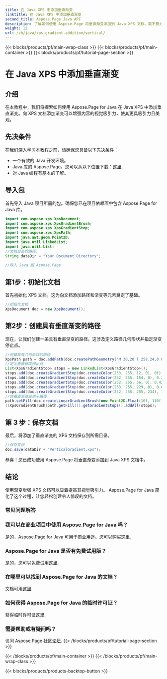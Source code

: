 ```yaml
---
title: 在 Java XPS 中添加垂直渐变
linktitle: 在 Java XPS 中添加垂直渐变
second_title: Aspose.Page Java API
description: 了解如何使用 Aspose.Page 将垂直渐变添加到 Java XPS 文档。毫不费力地增强视觉吸引力。里面有分步指南。
weight: 12
url: /zh/java/xps-gradient-addition/vertical/
---
```


{{< blocks/products/pf/main-wrap-class >}}
{{< blocks/products/pf/main-container >}}
{{< blocks/products/pf/tutorial-page-section >}}

# 在 Java XPS 中添加垂直渐变

## 介绍
在本教程中，我们将探索如何使用 Aspose.Page for Java 在 Java XPS 中添加垂直渐变。向 XPS 文档添加渐变可以增强内容的视觉吸引力，使其更具吸引力且美观。
## 先决条件
在我们深入学习本教程之前，请确保您具备以下先决条件：
- 一个有效的 Java 开发环境。
-  Java 库的 Aspose.Page。您可以从以下位置下载：[这里](https://releases.aspose.com/page/java/).
- 对 Java 编程有基本的了解。
## 导入包
首先导入 Java 项目所需的包。确保您已在项目依赖项中包含 Aspose.Page for Java 库。
```java
import com.aspose.xps.XpsDocument;
import com.aspose.xps.XpsGradientBrush;
import com.aspose.xps.XpsGradientStop;
import com.aspose.xps.XpsPath;
import java.awt.geom.Point2D;
import java.util.LinkedList;
import java.util.List;
//文档目录的路径。
String dataDir = "Your Document Directory";
        
//导入 Java 版 Aspose.Page
```
## 第1步：初始化文档
首先初始化 XPS 文档。这为向文档添加路径和渐变等元素奠定了基础。
```java
//初始化文档
XpsDocument doc = new XpsDocument();
```
## 第2步：创建具有垂直渐变的路径
现在，让我们创建一条具有垂直渐变的路径。这涉及定义路径几何形状并指定渐变停止点。
```java
//创建具有几何形状的路径
XpsPath path = doc.addPath(doc.createPathGeometry("M 30,20 l 258.24,0 0,56.64 -258.24,0 Z"));
//定义垂直梯度停止点
List<XpsGradientStop> stops = new LinkedList<XpsGradientStop>();
stops.add(doc.createGradientStop(doc.createColor(253, 255, 12, 0), 0f));
stops.add(doc.createGradientStop(doc.createColor(252, 255, 154, 0), 0.359375f));
stops.add(doc.createGradientStop(doc.createColor(252, 255, 56, 0), 0.424805f));
stops.add(doc.createGradientStop(doc.createColor(253, 255, 229, 0), 0.879883f));
stops.add(doc.createGradientStop(doc.createColor(252, 255, 255, 234), 1f));
//将垂直渐变应用于路径
path.setFill(doc.createLinearGradientBrush(new Point2D.Float(10f, 110f), new Point2D.Float(10f, 200f)));
((XpsGradientBrush)path.getFill()).getGradientStops().addAll(stops);
```
## 第 3 步：保存文档
最后，将添加了垂直渐变的 XPS 文档保存到所需目录。
```java
//保存文档
doc.save(dataDir + "VerticalGradient.xps");
```
恭喜！您已成功使用 Aspose.Page 将垂直渐变添加到 Java XPS 文档中。
## 结论
使用渐变增强 XPS 文档可以显着提高其视觉吸引力。 Aspose.Page for Java 简化了这个过程，让您轻松创建令人惊叹的文档。

### 常见问题解答
### 我可以在商业项目中使用 Aspose.Page for Java 吗？
是的，Aspose.Page for Java 可用于商业用途。您可以购买[这里](https://purchase.aspose.com/buy).
### Aspose.Page for Java 是否有免费试用版？
是的，您可以免费试用[这里](https://releases.aspose.com/).
### 在哪里可以找到 Aspose.Page for Java 的文档？
文档可用[这里](https://reference.aspose.com/page/java/).
### 如何获得 Aspose.Page for Java 的临时许可证？
获得临时许可证[这里](https://purchase.aspose.com/temporary-license/).
### 需要帮助或有疑问吗？
访问 Aspose.Page 社区[论坛](https://forum.aspose.com/c/page/39).
{{< /blocks/products/pf/tutorial-page-section >}}

{{< /blocks/products/pf/main-container >}}
{{< /blocks/products/pf/main-wrap-class >}}

{{< blocks/products/products-backtop-button >}}
